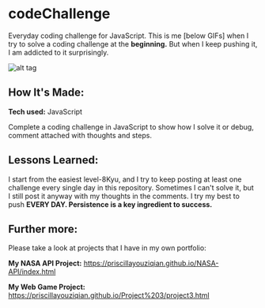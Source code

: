 # codeChallenge

Everyday coding challenge for JavaScript. This is me [below GIFs] when I try to solve a coding challenge at the **beginning.** But when I keep pushing it, I am addicted to it surprisingly.

![alt tag](https://media.giphy.com/media/HLB0nLA36GCCo6JuB5/giphy.gif)

## How It's Made:

**Tech used:**  JavaScript

Complete a coding challenge in JavaScript to show how I solve it or debug, comment attached with thoughts and steps.

## Lessons Learned:

I start from the easiest level-8Kyu, and I try to keep posting at least one challenge every single day in this repository. Sometimes I can't solve it, but I still post it anyway with my thoughts in the comments. I try my best to push **EVERY DAY. Persistence is a key ingredient to success.** 

## Further more:
Please take a look at projects that I have in my own portfolio:

**My NASA API Project:** https://priscillayouziqian.github.io/NASA-API/index.html

**My Web Game Project:** https://priscillayouziqian.github.io/Project%203/project3.html



